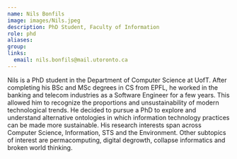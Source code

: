 ```yaml
---
name: Nils Bonfils
image: images/Nils.jpeg
description: PhD Student, Faculty of Information
role: phd
aliases: 
group: 
links:
  email: nils.bonfils@mail.utoronto.ca
---
```


Nils is a PhD student in the Department of Computer Science at UofT. 
After completing his BSc and MSc degrees in CS from EPFL, he worked in the 
banking and telecom industries as a Software Engineer for a few years. This allowed 
him to recognize the proportions and unsustainability of modern technological trends. 
He decided to pursue a PhD to explore and understand alternative ontologies in 
which information technology practices can be made more sustainable. His research 
interests span across Computer Science, Information, STS and the Environment. 
Other subtopics of interest are permacomputing, digital degrowth, collapse 
informatics and broken world thinking.